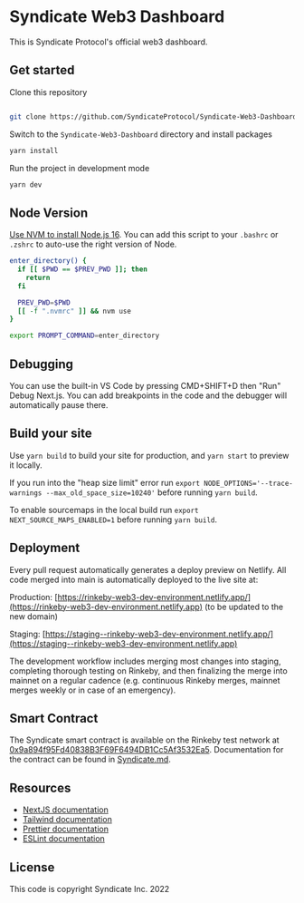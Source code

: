 # Syndicate Web3 Dashboard

This is Syndicate Protocol's official web3 dashboard.

## Get started

Clone this repository

```sh

git clone https://github.com/SyndicateProtocol/Syndicate-Web3-Dashboard.git

```

Switch to the `Syndicate-Web3-Dashboard` directory and install packages

```sh
yarn install
```

Run the project in development mode

```sh
yarn dev
```

## Node Version

[Use NVM to install Node.js 16](https://github.com/nvm-sh/nvm). You can add this script to your `.bashrc` or `.zshrc` to auto-use the right version of Node.

```sh
enter_directory() {
  if [[ $PWD == $PREV_PWD ]]; then
    return
  fi

  PREV_PWD=$PWD
  [[ -f ".nvmrc" ]] && nvm use
}

export PROMPT_COMMAND=enter_directory
```

## Debugging

You can use the built-in VS Code by pressing CMD+SHIFT+D then "Run" Debug Next.js. You can add breakpoints in the code and the debugger will automatically pause there.

## Build your site

Use `yarn build` to build your site for production, and `yarn start` to preview it locally.

If you run into the "heap size limit" error run `export NODE_OPTIONS='--trace-warnings --max_old_space_size=10240'` before running `yarn build`.

To enable sourcemaps in the local build run `export NEXT_SOURCE_MAPS_ENABLED=1` before running `yarn build`.

## Deployment

Every pull request automatically generates a deploy preview on Netlify. All code merged into main is automatically deployed to the live site at:

Production: [https://rinkeby-web3-dev-environment.netlify.app/](https://rinkeby-web3-dev-environment.netlify.app) (to be updated to the new domain)

Staging: [https://staging--rinkeby-web3-dev-environment.netlify.app/](https://staging--rinkeby-web3-dev-environment.netlify.app)

The development workflow includes merging most changes into staging, completing thorough testing on Rinkeby, and then finalizing the merge into mainnet on a regular cadence (e.g. continuous Rinkeby merges, mainnet merges weekly or in case of an emergency).

## Smart Contract

The Syndicate smart contract is available on the Rinkeby test network at [0x9a894f95Fd40838B3F69F6494DB1Cc5Af3532Ea5](https://rinkeby.etherscan.io/address/0x9a894f95Fd40838B3F69F6494DB1Cc5Af3532Ea5). Documentation for the contract can be found in [Syndicate.md](https://github.com/SyndicateProtocol/Syndicate-Web3-Dashboard/blob/main/Syndicate.md).

## Resources

- [NextJS documentation](https://nextjs.org/docs)
- [Tailwind documentation](https://tailwindcss.com/docs/what-is-tailwind/)
- [Prettier documentation](https://prettier.io/docs/en/index.html)
- [ESLint documentation](https://eslint.org/docs/user-guide/configuring)

## License

This code is copyright Syndicate Inc. 2022
